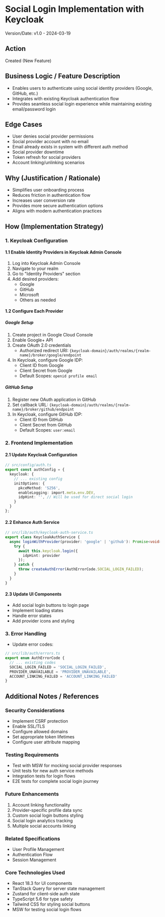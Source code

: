 # Social Login Implementation with Keycloak

Version/Date: v1.0 - 2024-03-19

## Action
Created (New Feature)

## Business Logic / Feature Description
- Enables users to authenticate using social identity providers (Google, GitHub, etc.)
- Integrates with existing Keycloak authentication flow
- Provides seamless social login experience while maintaining existing email/password login

## Edge Cases
- User denies social provider permissions
- Social provider account with no email
- Email already exists in system with different auth method
- Social provider downtime
- Token refresh for social providers
- Account linking/unlinking scenarios

## Why (Justification / Rationale)
- Simplifies user onboarding process
- Reduces friction in authentication flow
- Increases user conversion rate
- Provides more secure authentication options
- Aligns with modern authentication practices

## How (Implementation Strategy)

### 1. Keycloak Configuration

#### 1.1 Enable Identity Providers in Keycloak Admin Console
1. Log into Keycloak Admin Console
2. Navigate to your realm
3. Go to "Identity Providers" section
4. Add desired providers:
   - Google
   - GitHub
   - Microsoft
   - Others as needed

#### 1.2 Configure Each Provider
##### Google Setup
1. Create project in Google Cloud Console
2. Enable Google+ API
3. Create OAuth 2.0 credentials
   - Authorized redirect URI: `{keycloak-domain}/auth/realms/{realm-name}/broker/google/endpoint`
4. In Keycloak, configure Google IDP:
   - Client ID from Google
   - Client Secret from Google
   - Default Scopes: `openid profile email`

##### GitHub Setup
1. Register new OAuth application in GitHub
2. Set callback URL: `{keycloak-domain}/auth/realms/{realm-name}/broker/github/endpoint`
3. In Keycloak, configure GitHub IDP:
   - Client ID from GitHub
   - Client Secret from GitHub
   - Default Scopes: `user:email`

### 2. Frontend Implementation

#### 2.1 Update Keycloak Configuration
```typescript
// src/config/auth.ts
export const authConfig = {
  keycloak: {
    // ... existing config
    initOptions: {
      pkceMethod: 'S256',
      enableLogging: import.meta.env.DEV,
      idpHint: '', // Will be used for direct social login
    }
  }
};
```

#### 2.2 Enhance Auth Service
```typescript
// src/lib/auth/keycloak-auth-service.ts
export class KeycloakAuthService {
  async loginWithProvider(provider: 'google' | 'github'): Promise<void> {
    try {
      await this.keycloak.login({
        idpHint: provider
      });
    } catch {
      throw createAuthError(AuthErrorCode.SOCIAL_LOGIN_FAILED);
    }
  }
}
```

#### 2.3 Update UI Components
- Add social login buttons to login page
- Implement loading states
- Handle error states
- Add provider icons and styling

### 3. Error Handling
- Update error codes:
```typescript
// src/lib/auth/errors.ts
export enum AuthErrorCode {
  // ... existing codes
  SOCIAL_LOGIN_FAILED = 'SOCIAL_LOGIN_FAILED',
  PROVIDER_UNAVAILABLE = 'PROVIDER_UNAVAILABLE',
  ACCOUNT_LINKING_FAILED = 'ACCOUNT_LINKING_FAILED'
}
```

## Additional Notes / References

### Security Considerations
- Implement CSRF protection
- Enable SSL/TLS
- Configure allowed domains
- Set appropriate token lifetimes
- Configure user attribute mapping

### Testing Requirements
- Test with MSW for mocking social provider responses
- Unit tests for new auth service methods
- Integration tests for login flows
- E2E tests for complete social login journey

### Future Enhancements
1. Account linking functionality
2. Provider-specific profile data sync
3. Custom social login buttons styling
4. Social login analytics tracking
5. Multiple social accounts linking

### Related Specifications
- User Profile Management
- Authentication Flow
- Session Management

### Core Technologies Used
- React 18.3 for UI components
- TanStack Query for server state management
- Zustand for client-side auth state
- TypeScript 5.6 for type safety
- Tailwind CSS for styling social buttons
- MSW for testing social login flows 